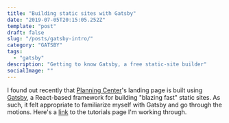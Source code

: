```yaml
---
title: "Building static sites with Gatsby"
date: "2019-07-05T20:15:05.252Z"
template: "post"
draft: false
slug: "/posts/gatsby-intro/"
category: "GATSBY"
tags:
  - "gatsby"
description: "Getting to know Gatsby, a free static-site builder"
socialImage: ""
---
```


I found out recently that <a href="https://planning.center">Planning Center</a>'s landing page is built using <a href="https://www.gatsbyjs.org/">Gatsby</a>, a React-based framework for building "blazing fast" static sites. As such, it felt appropriate to familiarize myself with Gatsby and go through the motions. Here's a <a href="https://www.gatsbyjs.org/tutorial/">link</a> to the tutorials page I'm working through.
